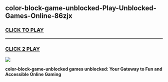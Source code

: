 
## color-block-game-unblocked-Play-Unblocked-Games-Online-86zjx
<h3>
<a href="https://premium76.site?title=color-block-game-unblocked&ref=24A">CLICK TO PLAY</a></h3>
<hr>

<h3>
<a href="https://premium76.site?title=color-block-game-unblocked&ref=24A">CLICK 2 PLAY</a>
  
</h3>

<a href="https://premium76.site?title=color-block-game-unblocked&ref=24A"><img src="https://clearcache.store/games.png"></a>


**color-block-game-unblocked games unblocked: Your Gateway to Fun and Accessible Online Gaming**
